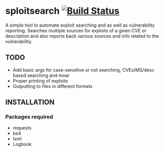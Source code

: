# sploitsearch [![Build Status](https://travis-ci.com/Sinderella/untitled.svg?token=8Z4yehRhLixppVCDLLLp&branch=master)](https://travis-ci.com/Sinderella/untitled)

A simple tool to automate exploit searching and as well as vulnerability reporting. Searches multiple sources for exploits of a given CVE or description and also reports back various sources and info related to the vulnerability.

## TODO
* Add basic args for case-sensitive or not searching, CVEs/MS/desc based searching and moar
* Proper printing of exploits
* Outputting to files in different formats

## INSTALLATION

### Packages required
* requests
* bs4
* lxml
* Logbook
